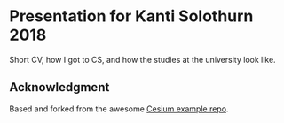 # Presentation for Kanti Solothurn 2018

Short CV, how I got to CS, and how the studies at the university look like.

## Acknowledgment

Based and forked from the awesome [Cesium example repo](https://github.com/gberaudo/ol-cesium-webpack-example).
